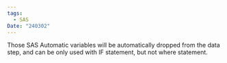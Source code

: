 ```yaml
---
tags:
  - SAS
Date: "240302"
---
```

Those SAS Automatic variables will be automatically dropped from the data step, and can be only used with IF statement, but not where statement.